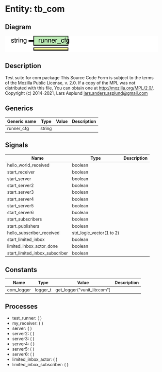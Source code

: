 # Entity: tb_com

## Diagram

![Diagram](tb_com.svg "Diagram")
## Description

Test suite for com package
This Source Code Form is subject to the terms of the Mozilla Public
License, v. 2.0. If a copy of the MPL was not distributed with this file,
You can obtain one at http://mozilla.org/MPL/2.0/.
Copyright (c) 2014-2021, Lars Asplund lars.anders.asplund@gmail.com
## Generics

| Generic name | Type   | Value | Description |
| ------------ | ------ | ----- | ----------- |
| runner_cfg   | string |       |             |
## Signals

| Name                           | Type                     | Description |
| ------------------------------ | ------------------------ | ----------- |
| hello_world_received           | boolean                  |             |
|  start_receiver                | boolean                  |             |
|  start_server                  | boolean                  |             |
| start_server2                  | boolean                  |             |
|  start_server3                 | boolean                  |             |
|  start_server4                 | boolean                  |             |
|  start_server5                 | boolean                  |             |
| start_server6                  | boolean                  |             |
|  start_subscribers             | boolean                  |             |
|  start_publishers              | boolean                  |             |
| hello_subscriber_received      | std_logic_vector(1 to 2) |             |
| start_limited_inbox            | boolean                  |             |
|  limited_inbox_actor_done      | boolean                  |             |
| start_limited_inbox_subscriber | boolean                  |             |
## Constants

| Name       | Type     | Value                        | Description |
| ---------- | -------- | ---------------------------- | ----------- |
| com_logger | logger_t |  get_logger("vunit_lib:com") |             |
## Processes
- test_runner: (  )
- my_receiver: (  )
- server: (  )
- server2: (  )
- server3: (  )
- server4: (  )
- server5: (  )
- server6: (  )
- limited_inbox_actor: (  )
- limited_inbox_subscriber: (  )
